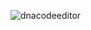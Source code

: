 ![dnacodeeditor](https://user-images.githubusercontent.com/55029358/195849528-cec17540-c901-4063-a37d-597176f463e8.PNG)